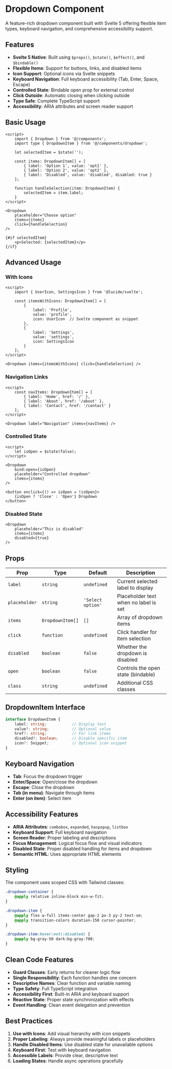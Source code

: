 # Dropdown Component

A feature-rich dropdown component built with Svelte 5 offering flexible item types, keyboard navigation, and comprehensive accessibility support.

## Features

- **Svelte 5 Native**: Built using `$props()`, `$state()`, `$effect()`, and `$bindable()`
- **Flexible Items**: Support for buttons, links, and disabled items
- **Icon Support**: Optional icons via Svelte snippets
- **Keyboard Navigation**: Full keyboard accessibility (Tab, Enter, Space, Escape)
- **Controlled State**: Bindable open prop for external control
- **Click Outside**: Automatic closing when clicking outside
- **Type Safe**: Complete TypeScript support
- **Accessibility**: ARIA attributes and screen reader support

## Basic Usage

```svelte
<script>
    import { Dropdown } from '@/components';
    import type { DropdownItem } from '@/components/dropdown';
    
    let selectedItem = $state('');
    
    const items: DropdownItem[] = [
        { label: 'Option 1', value: 'opt1' },
        { label: 'Option 2', value: 'opt2' },
        { label: 'Disabled', value: 'disabled', disabled: true }
    ];
    
    function handleSelection(item: DropdownItem) {
        selectedItem = item.label;
    }
</script>

<Dropdown 
    placeholder="Choose option"
    items={items}
    click={handleSelection}
/>

{#if selectedItem}
    <p>Selected: {selectedItem}</p>
{/if}
```

## Advanced Usage

### With Icons

```svelte
<script>
    import { UserIcon, SettingsIcon } from '@lucide/svelte';
    
    const itemsWithIcons: DropdownItem[] = [
        { 
            label: 'Profile', 
            value: 'profile',
            icon: UserIcon  // Svelte component as snippet
        },
        { 
            label: 'Settings', 
            value: 'settings',
            icon: SettingsIcon
        }
    ];
</script>

<Dropdown items={itemsWithIcons} click={handleSelection} />
```

### Navigation Links

```svelte
<script>
    const navItems: DropdownItem[] = [
        { label: 'Home', href: '/' },
        { label: 'About', href: '/about' },
        { label: 'Contact', href: '/contact' }
    ];
</script>

<Dropdown label="Navigation" items={navItems} />
```

### Controlled State

```svelte
<script>
    let isOpen = $state(false);
</script>

<Dropdown 
    bind:open={isOpen}
    placeholder="Controlled dropdown"
    items={items}
/>

<button onclick={() => isOpen = !isOpen}>
    {isOpen ? 'Close' : 'Open'} Dropdown
</button>
```

### Disabled State

```svelte
<Dropdown 
    placeholder="This is disabled"
    items={items}
    disabled={true}
/>
```

## Props

| Prop | Type | Default | Description |
|------|------|---------|-------------|
| `label` | `string` | `undefined` | Current selected label to display |
| `placeholder` | `string` | `'Select option'` | Placeholder text when no label is set |
| `items` | `DropdownItem[]` | `[]` | Array of dropdown items |
| `click` | `function` | `undefined` | Click handler for item selection |
| `disabled` | `boolean` | `false` | Whether the dropdown is disabled |
| `open` | `boolean` | `false` | Controls the open state (bindable) |
| `class` | `string` | `undefined` | Additional CSS classes |

## DropdownItem Interface

```typescript
interface DropdownItem {
    label: string;           // Display text
    value?: string;          // Optional value
    href?: string;           // For link items
    disabled?: boolean;      // Disable specific item
    icon?: Snippet;          // Optional icon snippet
}
```

## Keyboard Navigation

- **Tab**: Focus the dropdown trigger
- **Enter/Space**: Open/close the dropdown
- **Escape**: Close the dropdown
- **Tab (in menu)**: Navigate through items
- **Enter (on item)**: Select item

## Accessibility Features

- **ARIA Attributes**: `combobox`, `expanded`, `haspopup`, `listbox`
- **Keyboard Support**: Full keyboard navigation
- **Screen Reader**: Proper labeling and descriptions
- **Focus Management**: Logical focus flow and visual indicators
- **Disabled State**: Proper disabled handling for items and dropdown
- **Semantic HTML**: Uses appropriate HTML elements

## Styling

The component uses scoped CSS with Tailwind classes:

```css
.dropdown-container {
    @apply relative inline-block min-w-fit;
}

.dropdown-item {
    @apply flex w-full items-center gap-2 px-3 py-2 text-sm;
    @apply transition-colors duration-150 cursor-pointer;
}

.dropdown-item:hover:not(:disabled) {
    @apply bg-gray-50 dark:bg-gray-700;
}
```

## Clean Code Features

- **Guard Clauses**: Early returns for cleaner logic flow
- **Single Responsibility**: Each function handles one concern
- **Descriptive Names**: Clear function and variable naming
- **Type Safety**: Full TypeScript integration
- **Accessibility First**: Built-in ARIA and keyboard support
- **Reactive State**: Proper state synchronization with effects
- **Event Handling**: Clean event delegation and prevention

## Best Practices

1. **Use with Icons**: Add visual hierarchy with icon snippets
2. **Proper Labeling**: Always provide meaningful labels or placeholders
3. **Handle Disabled Items**: Use disabled state for unavailable options
4. **Keyboard First**: Test with keyboard navigation
5. **Accessible Labels**: Provide clear, descriptive text
6. **Loading States**: Handle async operations gracefully
